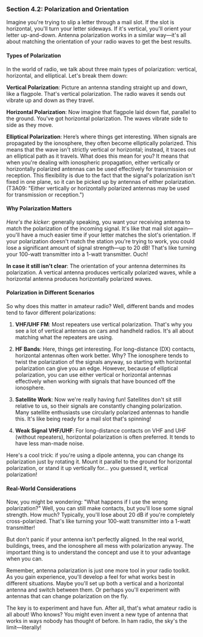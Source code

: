 
### Section 4.2: Polarization and Orientation

Imagine you're trying to slip a letter through a mail slot. If the slot is horizontal, you'll turn your letter sideways. If it's vertical, you'll orient your letter up-and-down. Antenna polarization works in a similar way—it's all about matching the orientation of your radio waves to get the best results.

#### Types of Polarization

In the world of radio, we talk about three main types of polarization: vertical, horizontal, and elliptical. Let's break them down:

**Vertical Polarization**: 
Picture an antenna standing straight up and down, like a flagpole. That's vertical polarization. The radio waves it sends out vibrate up and down as they travel.

**Horizontal Polarization**: 
Now imagine that flagpole laid down flat, parallel to the ground. You've got horizontal polarization. The waves vibrate side to side as they move.

**Elliptical Polarization**:
Here’s where things get interesting. When signals are propagated by the ionosphere, they often become elliptically polarized. This means that the wave isn't strictly vertical or horizontal; instead, it traces out an elliptical path as it travels. What does this mean for you? It means that when you're dealing with ionospheric propagation, either vertically or horizontally polarized antennas can be used effectively for transmission or reception. This flexibility is due to the fact that the signal's polarization isn't fixed in one plane, so it can be picked up by antennas of either polarization. (T3A09: "Either vertically or horizontally polarized antennas may be used for transmission or reception.")

#### Why Polarization Matters

*Here's the kicker*: generally speaking, you want your receiving antenna to match the polarization of the incoming signal. It's like that mail slot again—you'll have a much easier time if your letter matches the slot's orientation. If your polarization doesn't match the station you're trying to work, you could lose a significant amount of signal strength—up to 20 dB! That's like turning your 100-watt transmitter into a 1-watt transmitter. Ouch!

**In case it still isn't clear**: The orientation of your antenna determines its polarization. A vertical antenna produces vertically polarized waves, while a horizontal antenna produces horizontally polarized waves. 

#### Polarization in Different Scenarios

So why does this matter in amateur radio? Well, different bands and modes tend to favor different polarizations:

1. **VHF/UHF FM**: Most repeaters use vertical polarization. That's why you see a lot of vertical antennas on cars and handheld radios. It's all about matching what the repeaters are using.

2. **HF Bands**: Here, things get interesting. For long-distance (DX) contacts, horizontal antennas often work better. Why? The ionosphere tends to twist the polarization of the signals anyway, so starting with horizontal polarization can give you an edge. However, because of elliptical polarization, you can use either vertical or horizontal antennas effectively when working with signals that have bounced off the ionosphere.

3. **Satellite Work**: Now we're really having fun! Satellites don't sit still relative to us, so their signals are constantly changing polarization. Many satellite enthusiasts use circularly polarized antennas to handle this. It's like being ready for a mail slot that's spinning!

4. **Weak Signal VHF/UHF**: For long-distance contacts on VHF and UHF (without repeaters), horizontal polarization is often preferred. It tends to have less man-made noise.

Here's a cool trick: if you're using a dipole antenna, you can change its polarization just by rotating it. Mount it parallel to the ground for horizontal polarization, or stand it up vertically for... you guessed it, vertical polarization!

#### Real-World Considerations

Now, you might be wondering: "What happens if I use the wrong polarization?" Well, you can still make contacts, but you'll lose some signal strength. How much? Typically, you'll lose about 20 dB if you're completely cross-polarized. That's like turning your 100-watt transmitter into a 1-watt transmitter!

But don't panic if your antenna isn't perfectly aligned. In the real world, buildings, trees, and the ionosphere all mess with polarization anyway. The important thing is to understand the concept and use it to your advantage when you can.

Remember, antenna polarization is just one more tool in your radio toolkit. As you gain experience, you'll develop a feel for what works best in different situations. Maybe you'll set up both a vertical and a horizontal antenna and switch between them. Or perhaps you'll experiment with antennas that can change polarization on the fly.

The key is to experiment and have fun. After all, that's what amateur radio is all about! Who knows? You might even invent a new type of antenna that works in ways nobody has thought of before. In ham radio, the sky's the limit—literally!
